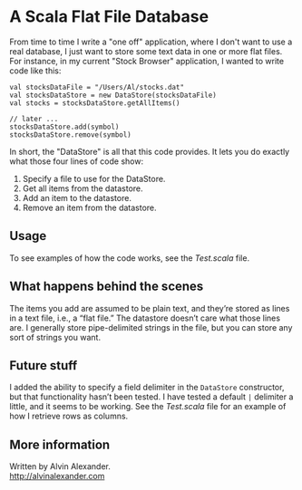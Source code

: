 A Scala Flat File Database
==========================

From time to time I write a "one off" application, where I don't want to use a real database, 
I just want to store some text data in one or more flat files. For instance, in my current 
"Stock Browser" application, I wanted to write code like this:

    val stocksDataFile = "/Users/Al/stocks.dat"
    val stocksDataStore = new DataStore(stocksDataFile)
    val stocks = stocksDataStore.getAllItems()
    
    // later ...
    stocksDataStore.add(symbol)
    stocksDataStore.remove(symbol)
    
In short, the "DataStore" is all that this code provides. It lets you do exactly what those four 
lines of code show:

1. Specify a file to use for the DataStore.
1. Get all items from the datastore.
1. Add an item to the datastore.
1. Remove an item from the datastore.


Usage
-----

To see examples of how the code works, see the *Test.scala* file.


What happens behind the scenes
------------------------------

The items you add are assumed to be plain text, and they’re stored as lines in a text file, i.e., a “flat file.” 
The datastore doesn’t care what those lines are. I generally store pipe-delimited strings in the file, but you
can store any sort of strings you want.


Future stuff
------------

I added the ability to specify a field delimiter in the `DataStore` constructor, but that
functionality hasn’t been tested. I have tested a default `|` delimiter a little, and it
seems to be working. See the *Test.scala* file for an example
of how I retrieve rows as columns.



More information
----------------

Written by Alvin Alexander.  
http://alvinalexander.com




